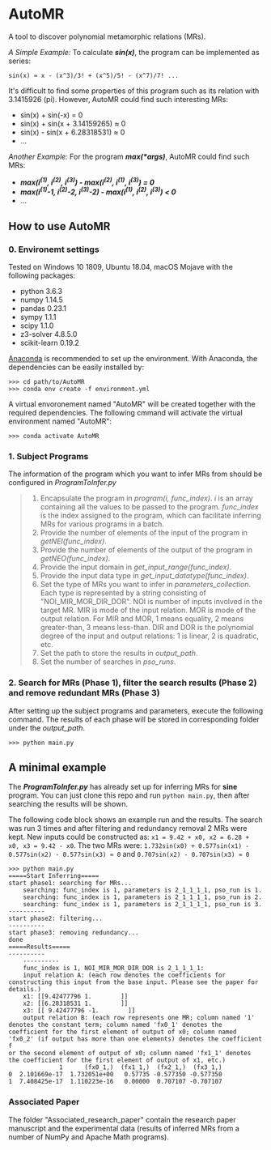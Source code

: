 # AutoMR
A tool to discover polynomial metamorphic relations (MRs).

_A Simple Example:_ To calculate ___sin(x)___, the program can be implemented as series:
```
sin(x) ≈ x - (x^3)/3! + (x^5)/5! - (x^7)/7! ...
```

It's difficult to find some properties of this program such as its relation with 3.1415926 (pi). However, AutoMR could find such interesting MRs: 
- sin(x) + sin(-x) = 0
- sin(x) + sin(x + 3.14159265) ≈ 0
- sin(x) - sin(x + 6.28318531) ≈ 0
- ...

_Another Example:_ For the program ___max(*args)___, AutoMR could find such MRs: 
- ___max(i<sup>(1)</sup>, i<sup>(2)</sup>, i<sup>(3)</sup>) - max(i<sup>(2)</sup>, i<sup>(1)</sup>, i<sup>(3)</sup>) = 0___
- ___max(i<sup>(1)</sup>-1, i<sup>(2)</sup>-2, i<sup>(3)</sup>-2) - max(i<sup>(1)</sup>, i<sup>(2)</sup>, i<sup>(3)</sup>) < 0___
- ...

## How to use AutoMR

### 0. Environemt settings
Tested on Windows 10 1809, Ubuntu 18.04, macOS Mojave with the following packages:
* python 3.6.3
* numpy 1.14.5
* pandas 0.23.1
* sympy 1.1.1
* scipy 1.1.0
* z3-solver 4.8.5.0
* scikit-learn 0.19.2

[Anaconda](https://www.anaconda.com/what-is-anaconda) is recommended to set up the environment.
With Anaconda, the dependencies can be easily installed by: 
```aidl
>>> cd path/to/AutoMR
>>> conda env create -f environment.yml
```

A virtual envoronement named "AutoMR" will be created together with the required dependencies. The following cmmand will activate the virtual environment named "AutoMR":
```
>>> conda activate AutoMR
```


### 1. Subject Programs

The information of the program which you want to infer MRs from should be configured in _ProgramToInfer.py_
> 1. Encapsulate the program in _program(i, func_index)_. _i_ is an array containing all the values to be passed to the program. _func_index_ is the index assigned to the program, which can facilitate inferring MRs for various programs in a batch.
> 2. Provide the number of elements of the input of the program in _getNEI(func_index)_.
> 3. Provide the number of elements of the output of the program in _getNEO(func_index)_.
> 4. Provide the input domain in _get_input_range(func_index)_.
> 5. Provide the input data type in _get_input_datatype(func_index)_.
> 6. Set the type of MRs you want to infer in _parameters_collection_. Each type is represented by a string consisting of "NOI_MIR_MOR_DIR_DOR". NOI is number of inputs involved in the target MR. MIR is mode of the input relation. MOR is mode of the output relation. For MIR and MOR, 1 means equality, 2 means greater-than, 3 means less-than. DIR and DOR is the polynomial degree of the input and output relations: 1 is linear, 2 is quadratic, etc.
> 7. Set the path to store the results in _output_path_.
> 8. Set the number of searches in _pso_runs_.


### 2. Search for MRs (Phase 1), filter the search results (Phase 2) and remove redundant MRs (Phase 3)
After setting up the subject programs and parameters, execute the following command. The results of each phase will be stored in corresponding folder under the _output_path_.
```
>>> python main.py
```

## A minimal example
The ___ProgramToInfer.py___ has already set up for inferring MRs for __sine__ program. You can just clone this repo and run `python main.py`, then after searching the results will be shown.

The following code block shows an example run and the results. The search was run 3 times and after filtering and redundancy removal 2 MRs were kept. New inputs could be constructed as: `x1 = 9.42 + x0, x2 = 6.28 + x0, x3 = 9.42 - x0`. The two MRs were: `1.732sin(x0) + 0.577sin(x1) - 0.577sin(x2) - 0.577sin(x3) ≈ 0` and `0.707sin(x2) - 0.707sin(x3) ≈ 0`

```
>>> python main.py
=====Start Inferring=====
start phase1: searching for MRs...
    searching: func_index is 1, parameters is 2_1_1_1_1, pso_run is 1.
    searching: func_index is 1, parameters is 2_1_1_1_1, pso_run is 2.
    searching: func_index is 1, parameters is 2_1_1_1_1, pso_run is 3.
----------
start phase2: filtering...
----------
start phase3: removing redundancy...
done
=====Results=====
----------
    ----------
    func_index is 1, NOI_MIR_MOR_DIR_DOR is 2_1_1_1_1:
    input relation A: (each row denotes the coefficients for constructing this input from the base input. Please see the paper for details.)
    x1: [[9.42477796 1.        ]]
    x2: [[6.28318531 1.        ]]
    x3: [[ 9.42477796 -1.        ]]
    output relation B: (each row represents one MR; column named '1' denotes the constant term; column named 'fx0_1' denotes the coefficient for the first element of output of x0; column named 'fx0_2' (if output has more than one elements) denotes the coefficient f
or the second element of output of x0; column named 'fx1_1' denotes the coefficient for the first element of output of x1, etc.)
              1      (fx0_1,)  (fx1_1,)  (fx2_1,)  (fx3_1,)
0  2.101669e-17  1.732051e+00   0.57735 -0.577350 -0.577350
1  7.408425e-17  1.110223e-16   0.00000  0.707107 -0.707107
```

### Associated Paper
The folder "Associated_research_paper" contain the research paper manuscript and the experimental data (results of inferred MRs from a number of NumPy and Apache Math programs).
